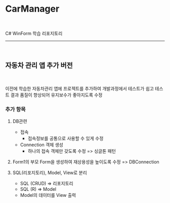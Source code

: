 # CarManager

<br/>

C# WinForm 학습 리포지토리
<hr/>

<br/>

## 자동차 관리 앱 추가 버전

<br/>

 이전에 학습한 자동차관리 앱에 프로젝트를 추가하여 개발과정에서 테스트가 쉽고 테스트 결과 품질이 향상되어 유지보수가 좋아지도록 수정
 
 ### 추가 항목
 
 
  1. DB관련
     - 접속
       - 접속정보를 공통으로 사용할 수 있게 수정
     - Connection 객체 생성
       - 하나의 접속 객체만 갖도록 수정 => 싱글톤 패턴 

  2. Form1의 부모 Form을 생성하여 재상용성을 높이도록 수정 => DBConnection

  3. SQL(리포지토리), Model, View로 분리
     - SQL (CRUD) => 리포지토리
     - SQL (R) => Model
     - Model의 데이터를 View 출력
